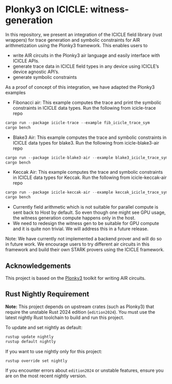 # Plonky3 on ICICLE: witness-generation

In this repository, we present an integration of the ICICLE field library (rust wrappers) for trace generation and symbolic constraints for AIR arithmetization using the Plonky3 framework. This enables users to

- write AIR circuits in the Plonky3 air language and easily interface with ICICLE APIs.
- generate trace data in ICICLE field types in any device using ICICLE’s device agnostic API’s.
- generate symbolic constraints

As a proof of concept of this integration, we have adapted the Plonky3 examples

- Fibonacci air: This example computes the trace and print the symbolic constraints in ICICLE data types. Run the following from icicle-trace repo

```rust
cargo run --package icicle-trace --example fib_icicle_trace_sym
cargo bench
```

- Blake3 Air: This example computes the trace and symbolic constraints in ICICLE data types for blake3. Run the following from icicle-blake3-air repo

```rust
cargo run --package icicle-blake3-air --example blake3_icicle_trace_sym
cargo bench
```

- Keccak Air: This example computes the trace and symbolic constraints in ICICLE data types for Keccak. Run the following from icicle-keccak-air repo

```rust
cargo run --package icicle-keccak-air --example keccak_icicle_trace_sym
cargo bench
```

* Currently field arithmetic which is not suitable for parallel compute is sent back to Host by default. So even though one might see GPU usage, the witness generation compute happens only in the host. 
* We need to redesign the witness gen to be suitable for GPU compute and it is quite non trivial. We will address this in a future release.

Note: We have currently not implemented a backend prover and will do so in future work. We encourage users to try different air circuits in this framework and build their own STARK provers using the ICICLE framework.

## Acknowledgements

This project is based on the [Plonky3](https://github.com/Plonky3/Plonky3) toolkit for writing AIR circuits.

## Rust Nightly Requirement

**Note:** This project depends on upstream crates (such as Plonky3) that require the unstable Rust 2024 edition (`edition2024`). You must use the latest nightly Rust toolchain to build and run this project.

To update and set nightly as default:

```sh
rustup update nightly
rustup default nightly
```

If you want to use nightly only for this project:

```sh
rustup override set nightly
```

If you encounter errors about `edition2024` or unstable features, ensure you are on the most recent nightly version.
